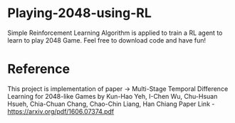 # Playing-2048-using-RL
Simple Reinforcement Learning Algorithm is applied to train a RL agent to learn to play 2048 Game. Feel free to download code and have fun!

# Reference
This project is implementation of paper -> Multi-Stage Temporal Difference Learning for 2048-like Games by Kun-Hao Yeh, I-Chen Wu, Chu-Hsuan Hsueh, Chia-Chuan Chang, Chao-Chin Liang, Han Chiang
Paper Link - https://arxiv.org/pdf/1606.07374.pdf
